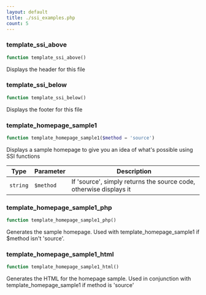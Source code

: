 ```yaml
---
layout: default
title: ./ssi_examples.php
count: 5
---
```


### template_ssi_above

```php
function template_ssi_above()
```
Displays the header for this file



### template_ssi_below

```php
function template_ssi_below()
```
Displays the footer for this file



### template_homepage_sample1

```php
function template_homepage_sample1($method = 'source')
```
Displays a sample homepage to give you an idea of what's possible using SSI functions



Type|Parameter|Description
---|---|---
`string`|`$method`|If 'source', simply returns the source code, otherwise displays it

### template_homepage_sample1_php

```php
function template_homepage_sample1_php()
```
Generates the sample homepage. Used with template_homepage_sample1 if $method isn't 'source'.



### template_homepage_sample1_html

```php
function template_homepage_sample1_html()
```
Generates the HTML for the homepage sample. Used in conjunction with template_homepage_sample1 if method is 'source'



